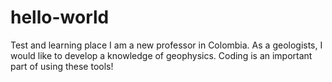 # hello-world
Test and learning place
I am a new professor in Colombia. As a geologists, I would like to develop a knowledge of geophysics.
Coding is an important part of using these tools!
